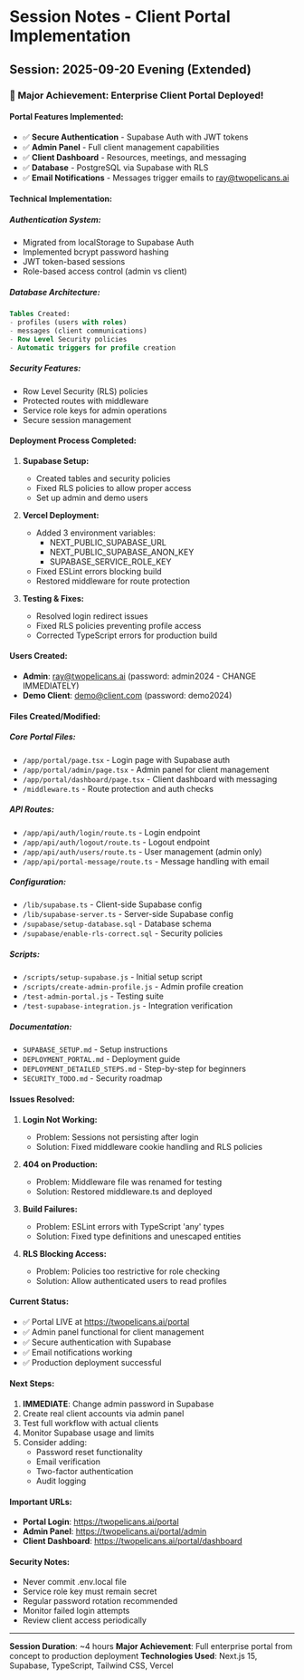 # Session Notes - Client Portal Implementation

## Session: 2025-09-20 Evening (Extended)

### 🚀 Major Achievement: Enterprise Client Portal Deployed!

#### Portal Features Implemented:
- ✅ **Secure Authentication** - Supabase Auth with JWT tokens
- ✅ **Admin Panel** - Full client management capabilities
- ✅ **Client Dashboard** - Resources, meetings, and messaging
- ✅ **Database** - PostgreSQL via Supabase with RLS
- ✅ **Email Notifications** - Messages trigger emails to ray@twopelicans.ai

#### Technical Implementation:

##### Authentication System:
- Migrated from localStorage to Supabase Auth
- Implemented bcrypt password hashing
- JWT token-based sessions
- Role-based access control (admin vs client)

##### Database Architecture:
```sql
Tables Created:
- profiles (users with roles)
- messages (client communications)
- Row Level Security policies
- Automatic triggers for profile creation
```

##### Security Features:
- Row Level Security (RLS) policies
- Protected routes with middleware
- Service role keys for admin operations
- Secure session management

#### Deployment Process Completed:

1. **Supabase Setup:**
   - Created tables and security policies
   - Fixed RLS policies to allow proper access
   - Set up admin and demo users

2. **Vercel Deployment:**
   - Added 3 environment variables:
     - NEXT_PUBLIC_SUPABASE_URL
     - NEXT_PUBLIC_SUPABASE_ANON_KEY
     - SUPABASE_SERVICE_ROLE_KEY
   - Fixed ESLint errors blocking build
   - Restored middleware for route protection

3. **Testing & Fixes:**
   - Resolved login redirect issues
   - Fixed RLS policies preventing profile access
   - Corrected TypeScript errors for production build

#### Users Created:
- **Admin**: ray@twopelicans.ai (password: admin2024 - CHANGE IMMEDIATELY)
- **Demo Client**: demo@client.com (password: demo2024)

#### Files Created/Modified:

##### Core Portal Files:
- `/app/portal/page.tsx` - Login page with Supabase auth
- `/app/portal/admin/page.tsx` - Admin panel for client management
- `/app/portal/dashboard/page.tsx` - Client dashboard with messaging
- `/middleware.ts` - Route protection and auth checks

##### API Routes:
- `/app/api/auth/login/route.ts` - Login endpoint
- `/app/api/auth/logout/route.ts` - Logout endpoint
- `/app/api/auth/users/route.ts` - User management (admin only)
- `/app/api/portal-message/route.ts` - Message handling with email

##### Configuration:
- `/lib/supabase.ts` - Client-side Supabase config
- `/lib/supabase-server.ts` - Server-side Supabase config
- `/supabase/setup-database.sql` - Database schema
- `/supabase/enable-rls-correct.sql` - Security policies

##### Scripts:
- `/scripts/setup-supabase.js` - Initial setup script
- `/scripts/create-admin-profile.js` - Admin profile creation
- `/test-admin-portal.js` - Testing suite
- `/test-supabase-integration.js` - Integration verification

##### Documentation:
- `SUPABASE_SETUP.md` - Setup instructions
- `DEPLOYMENT_PORTAL.md` - Deployment guide
- `DEPLOYMENT_DETAILED_STEPS.md` - Step-by-step for beginners
- `SECURITY_TODO.md` - Security roadmap

#### Issues Resolved:

1. **Login Not Working:**
   - Problem: Sessions not persisting after login
   - Solution: Fixed middleware cookie handling and RLS policies

2. **404 on Production:**
   - Problem: Middleware file was renamed for testing
   - Solution: Restored middleware.ts and deployed

3. **Build Failures:**
   - Problem: ESLint errors with TypeScript 'any' types
   - Solution: Fixed type definitions and unescaped entities

4. **RLS Blocking Access:**
   - Problem: Policies too restrictive for role checking
   - Solution: Allow authenticated users to read profiles

#### Current Status:
- ✅ Portal LIVE at https://twopelicans.ai/portal
- ✅ Admin panel functional for client management
- ✅ Secure authentication with Supabase
- ✅ Email notifications working
- ✅ Production deployment successful

#### Next Steps:
1. **IMMEDIATE**: Change admin password in Supabase
2. Create real client accounts via admin panel
3. Test full workflow with actual clients
4. Monitor Supabase usage and limits
5. Consider adding:
   - Password reset functionality
   - Email verification
   - Two-factor authentication
   - Audit logging

#### Important URLs:
- **Portal Login**: https://twopelicans.ai/portal
- **Admin Panel**: https://twopelicans.ai/portal/admin
- **Client Dashboard**: https://twopelicans.ai/portal/dashboard

#### Security Notes:
- Never commit .env.local file
- Service role key must remain secret
- Regular password rotation recommended
- Monitor failed login attempts
- Review client access periodically

---

**Session Duration**: ~4 hours
**Major Achievement**: Full enterprise portal from concept to production deployment
**Technologies Used**: Next.js 15, Supabase, TypeScript, Tailwind CSS, Vercel